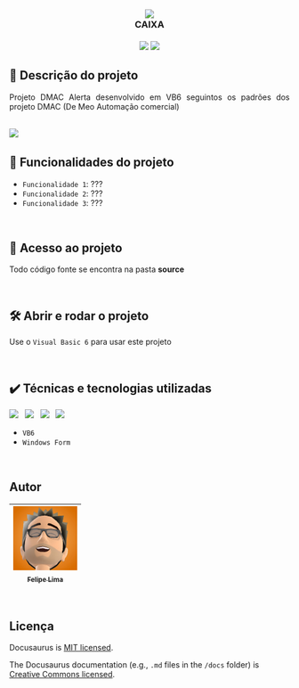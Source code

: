 <h3 align="center"> <img src="https://user-images.githubusercontent.com/20684484/211394469-42e0ba5f-961c-4093-a3ab-be28cd57d702.png" width="30%" align="center" ><BR>CAIXA<BR><BR>

<img src="https://img.shields.io/badge/STATUS-FINALIZADO-blue">
<img src="https://img.shields.io/badge/PROJECT%20VERSION-1.0.0-yellow">
</h3>

## 📃 Descrição do projeto

<p align="justify">
 Projeto DMAC Alerta desenvolvido em VB6 seguintos os padrões dos projeto DMAC (De Meo Automação comercial)
</p>

<BR>

<img src="https://github.com/ssj4dofuturo/DMAC_CAIXA/blob/Felipe/Material/Tela/DMAC%20Caixa.gif?raw=true" >

<BR>

## :hammer: Funcionalidades do projeto

- `Funcionalidade 1`: ???
- `Funcionalidade 2`: ???
- `Funcionalidade 3`: ???

<BR>
  
## 📁 Acesso ao projeto

Todo código fonte se encontra na pasta **source**

<BR>
  
## 🛠️ Abrir e rodar o projeto

Use o ``Visual Basic 6`` para usar este projeto


<BR>  
  
## ✔️ Técnicas e tecnologias utilizadas
<p align="justify">
<img width="90" src="https://user-images.githubusercontent.com/20684484/211395907-114a8ead-0352-4896-9d66-5f3c6f2da1c2.png">
&nbsp;&nbsp;<img width="90" src="https://cdn.jsdelivr.net/gh/devicons/devicon/icons/git/git-original.svg">
&nbsp;&nbsp;<img width="90"  src="https://cdn.jsdelivr.net/gh/devicons/devicon/icons/dot-net/dot-net-plain-wordmark.svg">
&nbsp;&nbsp;<img width="90" src="https://cdn.jsdelivr.net/gh/devicons/devicon/icons/vscode/vscode-original.svg">
</p>
 
- ``VB6``
- ``Windows Form``
 
<BR>  
  
## Autor

| [<img src="https://github.com/felip3fl/felip3fl/blob/main/Material/Nick/nick1.jpg?raw=true" width=115><br><sub>Felipe Lima</sub>](https://github.com/felip3fl) | 
| :---: 
  
<BR>
    
## Licença

Docusaurus is [MIT licensed](./LICENSE).

The Docusaurus documentation (e.g., `.md` files in the `/docs` folder) is [Creative Commons licensed](./LICENSE-docs).

